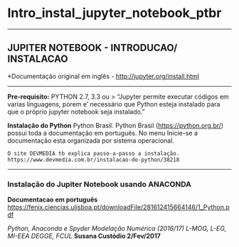 # Intro_instal_jupyter_notebook_ptbr

______________________________________________________________________________________________________________________________________

## JUPITER NOTEBOOK - INTRODUCAO/ INSTALACAO

*Documentação original em inglês - http://jupyter.org/install.html

______________________________________________________________________________________________________________________________________

**Pre-requisito:** PYTHON 2.7, 3.3 ou >	
“Jupyter permite executar códigos em varias linguagens, porem e’ necessário que Python 	esteja instalado para que o próprio jupyter notebook seja instalado.”


  **Instalação do Python** 
  Python Brasil.
  Python Brasil (https://python.org.br/) possui toda a documentação em português. 
  No menu Inicie-se a documentação esta organizada por sistema operacional. 

    O site DEVMEDIA tb explica passo-a-passo a instalação. https://www.devmedia.com.br/instalacao-do-python/38218
    
______________________________________________________________________________________________________________________________________

### Instalação do Jupiter Notebook usando ANACONDA


**Documentacao em português**
https://fenix.ciencias.ulisboa.pt/downloadFile/281612415664146/1_Python.pdf

*Python, Anaconda e Spyder
 Modelação Numérica (2016/17)
 L-MOG, L-EG, MI-EEA
 DEGGE, FCUL*
 **Susana Custódio
   2/Fev/2017**
